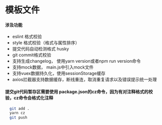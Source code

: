 # 模板文件

#### 涉及功能
 * eslint 格式校验
 * style 格式校验（格式与属性排序）
 * 提交代码自动检测格式 husky
 * git commit格式校验
 * 支持生成changelog， 使用yarn version或者npm run version命令
 * 支持mock数据， main.js中引入mock文件
 * 支持vuex数据持久化，使用sessionStorage缓存
 * axios拦截器支持数据缓存，断线重连，取消重复请求以及错误提示统一处理


#### 提交git代码暂存区需要使用 package.json的cz命令，因为有对注释格式的校验，cz命令会格式化注释
~~~bash
  git add .
  yarn cz
  git push
~~~

